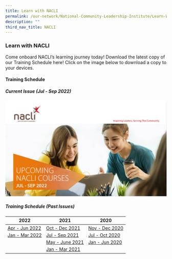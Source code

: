 ```yaml
---
title: Learn with NACLI
permalink: /our-network/National-Community-Leadership-Institute/Learn-With-NACLI
description: ""
third_nav_title: NACLI
---
```

### Learn with NACLI

Come onboard NACLI’s learning journey today!  Download the latest copy of our Training Schedule here!  Click on the image below to download a copy to your devices.

#### Training Schedule 

##### Current Issue (Jul - Sep 2022)

[![NACLI Courses (Jul-Sep 2022)](/images/Our%20Network/NACLI/Jul-Sep-2022.png)](/files/NACLI/02%20Learn%20with%20NACLI/naclicourses-issue4-jul-sep-2022.pdf)


##### Training Schedule (Past Issues)

|  2022 |  2021 |  2020 |
|  ------- | ------ |  ------ |
| [Apr - Jun 2022](/files/NACLI/02%20Learn%20with%20NACLI/naclicourses-issue3-apr-jun-2022.pdf) | [Oct - Dec 2021](/files/NACLI/02%20Learn%20with%20NACLI/naclicourses-issue1-oct-dec2021.pdf)  |   [Nov - Dec 2020](/files/NACLI/02%20Learn%20with%20NACLI/nc-3-2020-(web).pdf) |
| [Jan - Mar 2022](/files/NACLI/02%20Learn%20with%20NACLI/naclicourses-issue2-janmar-2022.pdf) | [Jul - Sep 2021](/files/NACLI/02%20Learn%20with%20NACLI/nc-2-2021-(web).pdf) |   [Jul - Oct 2020](/files/NACLI/02%20Learn%20with%20NACLI/nc-2-2020-(web).pdf)   |
|  | [May - June 2021](/files/NACLI/02%20Learn%20with%20NACLI/nc-1-2021-(web).pdf) | [Jan - Jun 2020](/files/NACLI/02%20Learn%20with%20NACLI/nc-1-2020-(web).pdf) |
|  | [Jan - Mar 2021](/files/NACLI/02%20Learn%20with%20NACLI/nc-3-2020-(web).pdf) |  |